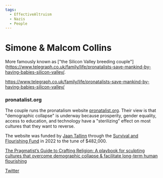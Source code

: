 ```yaml
---
tags:
  - EffectiveAltruism
  - Nazis
  - People
---
```

# Simone & Malcom Collins

More famously known as ["the Silicon Valley breeding couple"](https://www.telegraph.co.uk/family/life/pronatalists-save-mankind-by-having-babies-silicon-valley/. 

https://www.telegraph.co.uk/family/life/pronatalists-save-mankind-by-having-babies-silicon-valley/

### pronatalist.org

The couple runs the pronatalism website [pronatalist.org](https://pronatalist.org/). Their view is that "demographic collapse" is underway because prosperity, gender equality, access to education, and technology have a "sterilizing" effect on most cultures that they want to reverse. 

The website was funded by [Jaan Tallinn](Jaan%20Tallinn.md) through the [Survival and Flourishing Fund](SFF.md) in 2022 to the tune of $482,000.



[The Pragmatist’s Guide to Crafting Religion: A playbook for sculpting cultures that overcome demographic collapse & facilitate long-term human flourishing](https://www.amazon.com/gp/product/B0BSLDF2FW)

[Twitter]()




